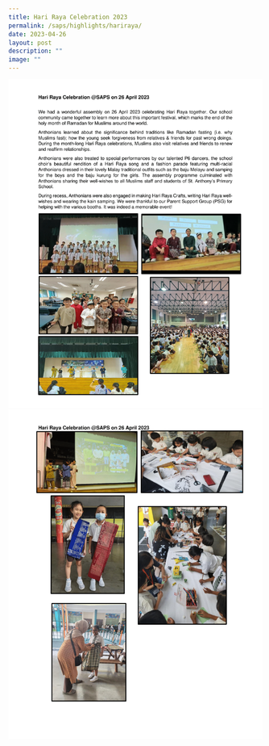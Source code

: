 ```yaml
---
title: Hari Raya Celebration 2023
permalink: /saps/highlights/hariraya/
date: 2023-04-26
layout: post
description: ""
image: ""
---
```

![](/images/hari%20raya%20write-up-1.png)![](/images/hari%20raya%20write-up-2.png)